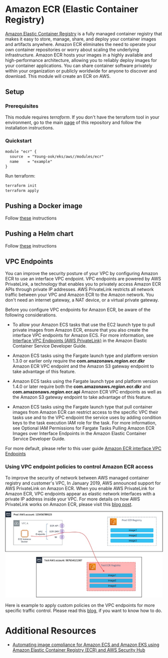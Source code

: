 # Amazon ECR (Elastic Container Registry)
[Amazon Elastic Container Registry](https://aws.amazon.com/ecr/) is a fully managed container registry that makes it easy to store, manage, share, and deploy your container images and artifacts anywhere. Amazon ECR eliminates the need to operate your own container repositories or worry about scaling the underlying infrastructure. Amazon ECR hosts your images in a highly available and high-performance architecture, allowing you to reliably deploy images for your container applications. You can share container software privately within your organization or publicly worldwide for anyone to discover and download. This module will create an ECR on AWS.


## Setup
### Prerequisites
This module requires *terraform*. If you don't have the terraform tool in your environment, go to the main [page](https://github.com/Young-ook/terraform-aws-eks) of this repository and follow the installation instructions.

### Quickstart
```
module "ecr" {
  source  = "Young-ook/eks/aws//modules/ecr"
  name    = "example"
}
```
Run terraform:
```
terraform init
terraform apply
```

## Pushing a Docker image
Follow [these](https://docs.aws.amazon.com/AmazonECR/latest/userguide/docker-push-ecr-image.html) instructions

## Pushing a Helm chart
Follow [these](https://docs.aws.amazon.com/AmazonECR/latest/userguide/push-oci-artifact.html) instructions

## VPC Endpoints
You can improve the security posture of your VPC by configuring Amazon ECR to use an interface VPC endpoint. VPC endpoints are powered by AWS PrivateLink, a technology that enables you to privately access Amazon ECR APIs through private IP addresses. AWS PrivateLink restricts all network traffic between your VPC and Amazon ECR to the Amazon network. You don't need an internet gateway, a NAT device, or a virtual private gateway.

Before you configure VPC endpoints for Amazon ECR, be aware of the following considerations.

* To allow your Amazon ECS tasks that use the EC2 launch type to pull private images from Amazon ECR, ensure that you also create the interface VPC endpoints for Amazon ECS. For more information, see [Interface VPC Endpoints (AWS PrivateLink)](https://docs.aws.amazon.com/AmazonECS/latest/developerguide/vpc-endpoints.html) in the Amazon Elastic Container Service Developer Guide.

* Amazon ECS tasks using the Fargate launch type and platform version 1.3.0 or earlier only require the **com.amazonaws.*region*.ecr.dkr** Amazon ECR VPC endpoint and the Amazon S3 gateway endpoint to take advantage of this feature.

* Amazon ECS tasks using the Fargate launch type and platform version 1.4.0 or later require both the **com.amazonaws.*region*.ecr.dkr** and **com.amazonaws.*region*.ecr.api** Amazon ECR VPC endpoints as well as the Amazon S3 gateway endpoint to take advantage of this feature.

* Amazon ECS tasks using the Fargate launch type that pull container images from Amazon ECR can restrict access to the specific VPC their tasks use and to the VPC endpoint the service uses by adding condition keys to the task execution IAM role for the task. For more information, see Optional IAM Permissions for Fargate Tasks Pulling Amazon ECR Images over Interface Endpoints in the Amazon Elastic Container Service Developer Guide.

For more default, please refer to this user guide [Amazon ECR interface VPC Endpoints](https://docs.aws.amazon.com/AmazonECR/latest/userguide/vpc-endpoints.html)

### Using VPC endpoint policies to control Amazon ECR access
To improve the security of network between AWS managed container registry and customer's VPC, In January 2019, AWS announced support for AWS PrivateLink on Amazon ECR. When you enable AWS PrivateLink for Amazon ECR, VPC endpoints appear as elastic network interfaces with a private IP address inside your VPC. For more details on how AWS PrivateLink works on Amazon ECR, please visit this [blog post](https://aws.amazon.com/blogs/compute/setting-up-aws-privatelink-for-amazon-ecs-and-amazon-ecr/).

![aws-ecr-vpc-endpoints](../../images/aws-ecr-vpc-endpoints.png)

Here is example to apply custom policies on the VPC endpoints for more specific traffic control. Please read this [blog](https://aws.amazon.com/blogs/containers/using-vpc-endpoint-policies-to-control-amazon-ecr-access/), if you want to know how to do.

# Additional Resources
- [Automating image compliance for Amazon ECS and Amazon EKS using Amazon Elastic Container Registry (ECR) and AWS Security Hub](https://aws.amazon.com/blogs/containers/automating-image-compliance-for-amazon-eks-using-amazon-elastic-container-registry-and-aws-security-hub/)
